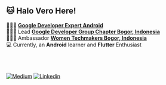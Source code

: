 ## :cat: Halo Vero Here!

👩🏻‍💻 **[Google Developer Expert Android](https://developers.google.com/community/experts)**
<br>
👩🏻‍💻 Lead **[Google Developer Group Chapter Bogor, Indonesia](https://gdg.community.dev/)**
<br>
👩🏻‍💻 Ambassador **[Women Techmakers Bogor, Indonesia](https://developers.google.com/womentechmakers/)**
<br>
💻 Currently, an **Android** learner and **Flutter** Enthusiast


<br>
<br>

[![Medium](https://veroanggra.github.io/medium.svg)](https://medium.com/@veroanggra)
[![Linkedin](https://veroanggra.github.io/linkedin.svg)](https://www.linkedin.com/in/veroanggra/)





<!--
**veroanggra/veroanggra** is a ✨ _special_ ✨ repository because its `README.md` (this file) appears on your GitHub profile.

Here are some ideas to get you started:

- 🌱 I’m currently learning ...
- 👯 I’m looking to collaborate on ...
- 🤔 I’m looking for help with ...
- 💬 Ask me about ...
- 📫 How to reach me: ...
- 😄 Pronouns: ...
- ⚡ Fun fact: ...
-->

<!-- ![GitHub Stats](https://github-readme-stats.vercel.app/api?username=veroanggra&theme=radical)
 -->
